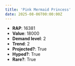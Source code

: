 ```yaml
---
title: 'Pink Mermaid Princess'
date: 2025-08-06T00:00:00Z
---
```

- **RAP**: 16381
- **Value**: 18000
- **Demand level**: 2
- **Trend**: 2
- **Projected?**: True
- **Hyped?**: True
- **Rare?**: True
